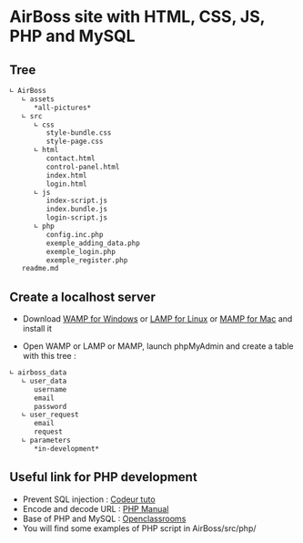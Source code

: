 # AirBoss site with HTML, CSS, JS, PHP and MySQL

## Tree
``` bash
∟ AirBoss
   ∟ assets
      *all-pictures*
   ∟ src
      ∟ css
         style-bundle.css
         style-page.css
      ∟ html
         contact.html
         control-panel.html
         index.html
         login.html
      ∟ js
         index-script.js
         index.bundle.js
         login-script.js
      ∟ php
         config.inc.php
         exemple_adding_data.php
         exemple_login.php
         exemple_register.php
   readme.md
```

## Create a localhost server
- Download [WAMP for Windows](https://www.wampserver.com/) or [LAMP for Linux](https://doc.ubuntu-fr.org/lamp) or [MAMP for Mac](https://www.mamp.info/en/mac/) and install it

- Open WAMP or LAMP or MAMP, launch phpMyAdmin and create a table with this tree :
``` bash
∟ airboss_data
   ∟ user_data
      username
      email
      password
   ∟ user_request
      email
      request
   ∟ parameters
      *in-development*
```

## Useful link for PHP development
- Prevent SQL injection : [Codeur tuto](https://www.codeur.com/tuto/php/se-proteger-injections-sql/)
- Encode and decode URL : [PHP Manual](https://www.php.net/manual/fr/function.base64-encode.php)
- Base of PHP and MySQL : [Openclassrooms](https://openclassrooms.com/fr/courses/918836-concevez-votre-site-web-avec-php-et-mysql)
- You will find some examples of PHP script in AirBoss/src/php/